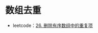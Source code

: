 # 数组去重

- leetcode：[26. 删除有序数组中的重复项](https://leetcode.cn/problems/remove-duplicates-from-sorted-array/)